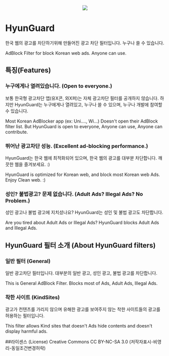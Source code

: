 <center><img src="https://raw.githubusercontent.com/NativeHyun/HyunGuard/master/Documents/HyunGuard.png"></center>

# HyunGuard
한국 웹의 광고를 차단하기위해 만들어진 광고 차단 필터입니다. 누구나 쓸 수 있습니다.

AdBlock Filter for block Korean web ads. Anyone can use.

## 특징(Features)
### 누구에게나 열려있습니다. (Open to everyone.)
보통 한국형 광고차단 앱(유X콘, 와X퍼)는 자체 광고차단 필터를 공개하지 않습니다. 하지만 HyunGuard는 누구에게나 열려있고, 누구나 쓸 수 있으며, 누구나 개발에 참여할 수 있습니다.

Most Korean AdBlocker app (ex: Uni...., Wi...) Doesn't open their AdBlock filter list. But HyunGuard is open to everyone, Anyone can use, Anyone can contribute.

### 뛰어난 광고차단 성능. (Excellent ad-blocking performance.)
HyunGuard는 한국 웹에 최적화되어 있으며, 한국 웹의 광고를 대부분 차단합니다. 깨끗한 웹을 즐겨보세요. :)

HyunGuard is optimized for Korean web, and block most Korean web Ads. Enjoy Clean web. :)

### 성인? 불법광고? 문제 없습니다. (Adult Ads? Illegal Ads? No Problem.)
성인 광고나 불법 광고에 지치셨나요? HyunGuard는 성인 및 불법 광고도 차단합니다.

Are you tired about Adult Ads or Illegal Ads? HyunGuard blocks Adult Ads and Illegal Ads.

## HyunGuard 필터 소개 (About HyunGuard filters)
### 일반 필터 (General)
일반 광고차단 필터입니다. 대부분의 일반 광고, 성인 광고, 불법 광고를 차단합니다.

This is General AdBlock Filter. Blocks most of Ads, Adult Ads, Illegal Ads.

### 착한 사이트 (KindSites)
광고가 컨텐츠를 가리지 않으며 유해한 광고를 보여주지 않는 착한 사이트들의 광고를 허용하는 필터입니다.

This filter allows Kind sites that doesn't Ads hide contents and doesn't display harmful ads.

##라이센스 (License)
Creative Commons CC BY-NC-SA 3.0 (저작자표시-비영리-동일조건변경허락)
